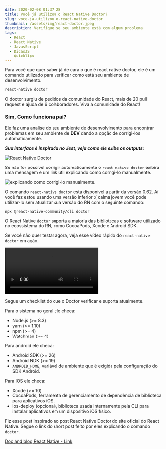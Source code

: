 ```yaml
---
date: 2020-02-08 01:37:28
title: Você já utilizou o React Native Doctor?
slug: voce-ja-utilizou-o-react-native-doctor
thumbnail: /assets/img/react-doctor.jpeg
description: Verifique se seu ambiente está com algum problema
tags:
  - React
  - React Native
  - JavasScript
  - DicasJS
  - QuickTips
---
```

Para você que quer saber já de cara o que é react native doctor, ele é um comando utilizado para verificar como está seu ambiente de desenvolvimento.

```javascript
react-native doctor
```

O doctor surgiu de pedidos da comunidade do React, mais de 20 pull request e ajuda de 6 colaboradores. Viva a comunidade do React!

### Sim, Como funciona pai?

Ele faz uma analise do seu ambiente de desenvolvimento para encontrar problemas em seu ambiente de **DEV** dando a opção de corrigi-los automaticamente.

 ***Sua interface é inspirada no Jest, veja como ele exibe os outputs:*** 

![React Native Doctor](/assets/img/screen-shot-2023-02-22-at-20.33.09.png "Comando React Native doctor em ação")

Se não for possível corrigir automaticamente o `react-native doctor` exibirá uma mensagem e um link útil explicando como corrigi-lo manualmente.

![explicando como corrigi-lo manualmente.](/assets/img/react-doctor-como-resolver.png)

O comando `react-native doctor` está disponível a partir da versão 0.62. Aí você faz estou usando uma versão inferior :( calma jovem você pode utilizar-lo sem atualizar sua versão do RN com o seguinte comando:

```
npx @react-native-community/cli doctor
```

O React Native `doctor` suporta a maioria das bibliotecas e software utilizado no ecossistema do RN, como CocoaPods, Xcode e Android SDK.

Se você não quer testar agora, veja esse vídeo rápido do `react-native doctor` em ação.

<video style="max-width: 700px" src="https://facebook.github.io/react-native/img/homepage/DoctorCommand.mp4
" type="video/mp4" controls />

Segue um checklist do que o Doctor verificar e suporta atualmente.

Para o sistema no geral ele checa:

* Node.js (>= 8.3)
* yarn (>= 1.10)
* npm (>= 4)
* Watchman (>= 4)

Para android ele checa:

* Android SDK (>= 26)
* Android NDK (>= 19)
* `ANDROID_HOME`, variável de ambiente que é exigida pela configuração do SDK Android.

Para IOS ele checa:

* Xcode (>= 10)
* CocoaPods, ferramenta de gerenciamento de dependência de biblioteca para aplicativos iOS.
* ios-deploy (opcional), biblioteca usada internamente pela CLI para instalar aplicativos em um dispositivo iOS físico.

Fiz esse post inspirado no post React Native Doctor do site oficial do React Native. Segue o link do short post feito por eles explicando o comando `doctor`.

[Doc and blog React Native - Link](https://facebook.github.io/react-native/blog/2019/11/18/react-native-doctor)